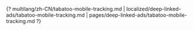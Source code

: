 {? multilang/zh-CN/tabatoo-mobile-tracking.md | localized/deep-linked-ads/tabatoo-mobile-tracking.md | pages/deep-linked-ads/tabatoo-mobile-tracking.md ?}
